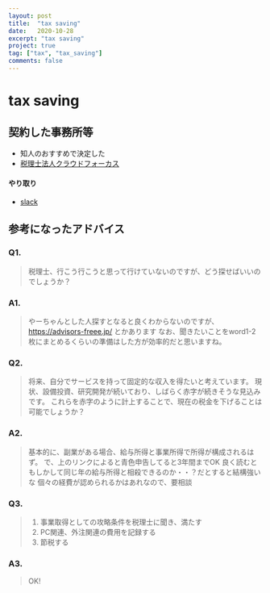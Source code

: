 ```yaml
---
layout: post
title:  "tax saving"
date:   2020-10-28
excerpt: "tax saving"
project: true
tag: ["tax", "tax_saving"]
comments: false
---
```


# tax saving

## 契約した事務所等
 - 知人のおすすめで決定した
 - [税理士法人クラウドフォーカス](https://mfc-partner.moneyforward.com/9993/)

#### やり取り
 - [slack](w1606899711-ile414317.slack.com)

## 参考になったアドバイス

### Q1. 
> 税理士、行こう行こうと思って行けていないのですが、どう探せばいいのでしょうか？

### A1.
> やーちゃんとした人探すとなると良くわからないのですが、
https://advisors-freee.jp/ とかあります
> なお、聞きたいことをword1-2枚にまとめるくらいの準備はした方が効率的だと思いますね。


### Q2. 
> 将来、自分でサービスを持って固定的な収入を得たいと考えています。
> 現状、設備投資、研究開発が続いており、しばらく赤字が続きそうな見込みです。
> これらを赤字のように計上することで、現在の税金を下げることは可能でしょうか？

### A2.
> 基本的に、副業がある場合、給与所得と事業所得で所得が構成されるはず。
> で、上のリンクによると青色申告してると3年間までOK
> 良く読むともしかして同じ年の給与所得と相殺できるのか・・？だとすると結構強いな
> 個々の経費が認められるかはあれなので、要相談

### Q3. 
> 1. 事業取得としての攻略条件を税理士に聞き、満たす
> 2. PC関連、外注関連の費用を記録する
> 3. 節税する

### A3.
> OK!
